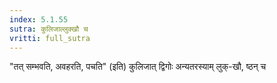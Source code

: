 ```yaml
---
index: 5.1.55
sutra: कुलिजाल्लुक्खौ च
vritti: full_sutra
---
```


"तत् सम्भवति, अवहरति, पचति" (इति) कुलिजात् द्विगोः अन्यतरस्याम्  लुक्-खौ, ष्ठन्  च